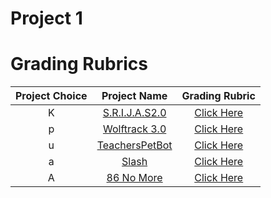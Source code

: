 # Project 1

# Grading Rubrics

| Project Choice |                             Project Name                             |       Grading Rubric        |
|:--------------:|:--------------------------------------------------------------------:|:---------------------------:|
|       K        |    [S.R.I.J.A.S2.0](https://github.com/hrushabhchouhan/SRIJAS2.0)    |       [Click Here]()        |
|       p        |     [Wolftrack 3.0](https://github.com/nehajaideep/WolfTrack3.0)     | [Click Here](Wolftrack.md)  |
|       u        |    [TeachersPetBot](https://github.com/chandur626/TeachersPetBot)    |       [Click Here]()        |
|       a        |             [Slash](https://github.com/SE21-Team2/slash)             |  [Click Here](slash.mdmd)   |
|       A        | [86 No More](https://github.com/shantanu109/CSC510_Group25_Project1) | [Click Here](86_No_More.md) |